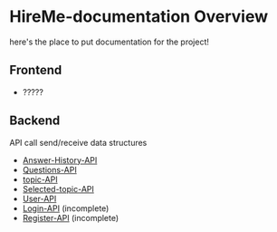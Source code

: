 # HireMe-documentation Overview
here's the place to put documentation for the project!

## Frontend 
- ?????

  
## Backend

API call send/receive data structures
- [Answer-History-API](/API%20calls/answer-history-API.md)
- [Questions-API](/API%20calls/questions-API.md)
- [topic-API](/API%20calls/topic-API.md)
- [Selected-topic-API](/API%20calls/topic-selection-API.md)
- [User-API](/API%20calls/user-API.md)
- [Login-API](/API%20calls/login-API.md) (incomplete)
- [Register-API](/API%20calls/register-API.md) (incomplete)